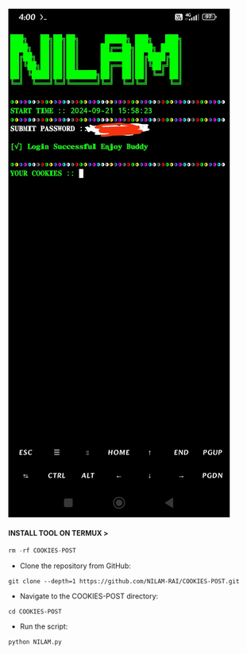 ![logo](https://github.com/NILAM-RAI/COOKIES-POST/blob/main/INFO/IMG_20240921_160104.jpg)

<h4 align="left">INSTALL TOOL ON TERMUX > </h4>
 
```python
rm -rf COOKIES-POST 
```
* Clone the repository from GitHub:
```
git clone --depth=1 https://github.com/NILAM-RAI/COOKIES-POST.git
```
* Navigate to the COOKIES-POST directory:

```
cd COOKIES-POST 
```
* Run the script:
  
```
python NILAM.py
```
